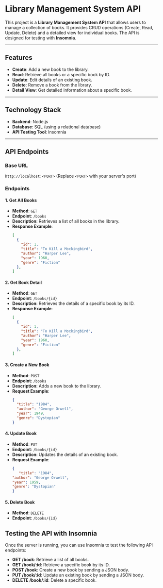 # Library Management System API

This project is a **Library Management System API** that allows users to manage a collection of books. It provides CRUD operations (Create, Read, Update, Delete) and a detailed view for individual books. The API is designed for testing with **Insomnia**.

---

## Features

- **Create**: Add a new book to the library.
- **Read**: Retrieve all books or a specific book by ID.
- **Update**: Edit details of an existing book.
- **Delete**: Remove a book from the library.
- **Detail View**: Get detailed information about a specific book.

---

## Technology Stack

- **Backend**: Node.js
- **Database**: SQL (using a relational database)
- **API Testing Tool**: Insomnia

---

## API Endpoints

### Base URL
`http://localhost:<PORT>` (Replace `<PORT>` with your server's port)

### Endpoints

#### 1. **Get All Books**
- **Method**: `GET`
- **Endpoint**: `/books`
- **Description**: Retrieves a list of all books in the library.
- **Response Example**:
  ```json
  [
    {
      "id": 1,
      "title": "To Kill a Mockingbird",
      "author": "Harper Lee",
      "year": 1960,
      "genre": "Fiction"
    },
  ]
#### 2. **Get Book Detail**
- **Method**: `GET`
- **Endpoint**: `/books/{id}`
- **Description**: Retrieves the details of a specific book by its ID.
- **Response Example**:
  ```json
  [
    {
      "id": 1,
      "title": "To Kill a Mockingbird",
      "author": "Harper Lee",
      "year": 1960,
      "genre": "Fiction"
    },
  ]
#### 3. **Create a New Book**
- **Method**: `POST`
- **Endpoint**: `/books`
- **Description**: Adds a new book to the library.
- **Request Example**:
  ```json
  {
    "title": "1984",
    "author": "George Orwell",
    "year": 1949,
    "genre": "Dystopian"
  }
#### 4. Update Book
- **Method**: `PUT`
- **Endpoint**: `/books/{id}`
- **Description**: Updates the details of an existing book.
- **Request Example**:
  ```json
  {
     "title": "1984",
  "author": "George Orwell",
  "year": 1959,
  "genre": "Dystopian"
  }

#### 5. Delete Book
- **Method**: `DELETE`
- **Endpoint**: `/books/{id}`

## Testing the API with Insomnia  
Once the server is running, you can use Insomnia to test the following API endpoints:

- **GET /book**: Retrieve a list of all books.
- **GET /book/:id**: Retrieve a specific book by its ID.
- **POST /book**: Create a new book by sending a JSON body.
- **PUT /book/:id**: Update an existing book by sending a JSON body.
- **DELETE /book/:id**: Delete a specific book.





